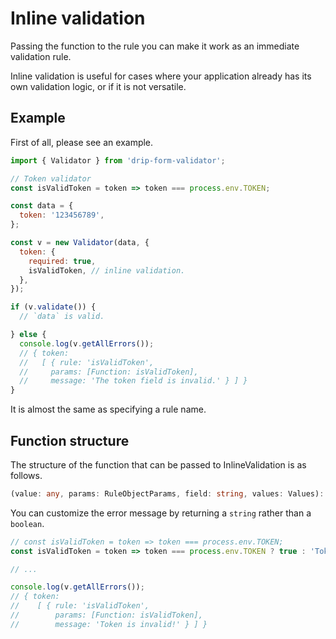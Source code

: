 # Inline validation

Passing the function to the rule you can make it work as an immediate validation rule.

Inline validation is useful for cases where your application already has its own validation logic, or if it is not versatile.


## Example

First of all, please see an example.

```javascript
import { Validator } from 'drip-form-validator';

// Token validator
const isValidToken = token => token === process.env.TOKEN;

const data = {
  token: '123456789',
};

const v = new Validator(data, {
  token: {
    required: true,
    isValidToken, // inline validation.
  },
});

if (v.validate()) {
  // `data` is valid.

} else {
  console.log(v.getAllErrors());
  // { token:
  //   [ { rule: 'isValidToken',
  //     params: [Function: isValidToken],
  //     message: 'The token field is invalid.' } ] }
}
```

It is almost the same as specifying a rule name.


## Function structure

The structure of the function that can be passed to InlineValidation is as follows.

```typescript
(value: any, params: RuleObjectParams, field: string, values: Values): boolean | string | Promise<any>;
```

You can customize the error message by returning a `string` rather than a `boolean`.

```javascript
// const isValidToken = token => token === process.env.TOKEN;
const isValidToken = token => token === process.env.TOKEN ? true : 'Token is invalid!';

// ...

console.log(v.getAllErrors());
// { token:
//    [ { rule: 'isValidToken',
//        params: [Function: isValidToken],
//        message: 'Token is invalid!' } ] }
```

